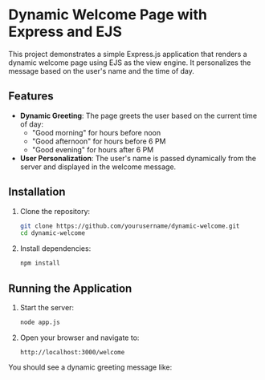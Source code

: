 # Dynamic Welcome Page with Express and EJS

This project demonstrates a simple Express.js application that renders a dynamic welcome page using EJS as the view engine. It personalizes the message based on the user's name and the time of day.

## Features

- **Dynamic Greeting**: The page greets the user based on the current time of day:
  - "Good morning" for hours before noon
  - "Good afternoon" for hours before 6 PM
  - "Good evening" for hours after 6 PM
- **User Personalization**: The user's name is passed dynamically from the server and displayed in the welcome message.

## Installation

1. Clone the repository:
    ```bash
    git clone https://github.com/yourusername/dynamic-welcome.git
    cd dynamic-welcome
    ```

2. Install dependencies:
    ```bash
    npm install
    ```

## Running the Application

1. Start the server:
    ```bash
    node app.js
    ```

2. Open your browser and navigate to:
    ```
    http://localhost:3000/welcome
    ```

You should see a dynamic greeting message like:

